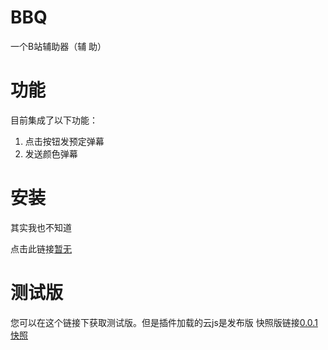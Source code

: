 # BBQ
一个B站辅助器（辅 助）

# 功能
目前集成了以下功能：
1. 点击按钮发预定弹幕
2. 发送颜色弹幕

# 安装
其实我也不知道

点击此链接[暂无](#)


# 测试版
您可以在这个链接下获取测试版。但是插件加载的云js是发布版
快照版链接[0.0.1快照](https://github.com/ilrua/BBQ/blob/main/flashpic/bbq0.0.1.crx?raw=true)
